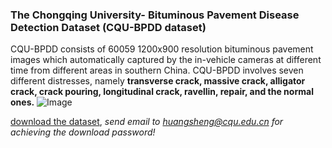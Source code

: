### The Chongqing University- Bituminous Pavement Disease Detection Dataset (CQU-BPDD dataset)

CQU-BPDD consists of 60059 1200x900 resolution bituminous pavement images which automatically captured by the in-vehicle cameras at different time from different areas in southern China. CQU-BPDD involves seven different distresses, namely **transverse crack, massive crack, alligator crack, crack pouring, longitudinal crack, ravellin, repair, and the normal ones.**
![Image](https://github.com/HuangSheng-CQU/HuangSheng-CQU.github.io/blob/master/dataset.png?raw=true)

[download the dataset](https://pan.baidu.com/s/1ShSn0-bpBhCvNF1vF_LH5g), _send email to huangsheng@cqu.edu.cn for achieving the download password!_
